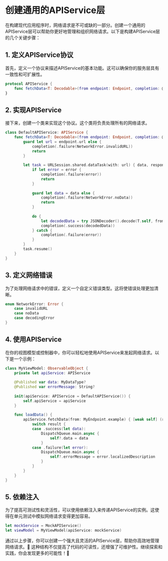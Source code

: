 ﻿# 创建通用的APIService层

在构建现代应用程序时，网络请求是不可或缺的一部分。创建一个通用的APIService层可以帮助你更好地管理和组织网络请求。以下是构建APIService层的几个关键步骤：

## 1. 定义APIService协议

首先，定义一个协议来描述APIService的基本功能。这可以确保你的服务层具有一致性和可扩展性。

```swift
protocol APIService {
    func fetchData<T: Decodable>(from endpoint: Endpoint, completion: @escaping (Result<T, Error>) -> Void)
}
```

## 2. 实现APIService

接下来，创建一个类来实现这个协议。这个类将负责处理所有的网络请求。

```swift
class DefaultAPIService: APIService {
    func fetchData<T: Decodable>(from endpoint: Endpoint, completion: @escaping (Result<T, Error>) -> Void) {
        guard let url = endpoint.url else {
            completion(.failure(NetworkError.invalidURL))
            return
        }
        
        let task = URLSession.shared.dataTask(with: url) { data, response, error in
            if let error = error {
                completion(.failure(error))
                return
            }
            
            guard let data = data else {
                completion(.failure(NetworkError.noData))
                return
            }
            
            do {
                let decodedData = try JSONDecoder().decode(T.self, from: data)
                completion(.success(decodedData))
            } catch {
                completion(.failure(error))
            }
        }
        task.resume()
    }
}
```

## 3. 定义网络错误

为了处理网络请求中的错误，定义一个自定义错误类型。这将使错误处理更加清晰。

```swift
enum NetworkError: Error {
    case invalidURL
    case noData
    case decodingError
}
```

## 4. 使用APIService

在你的视图模型或控制器中，你可以轻松地使用APIService来发起网络请求。以下是一个示例：

```swift
class MyViewModel: ObservableObject {
    private let apiService: APIService
    
    @Published var data: MyDataType?
    @Published var errorMessage: String?
    
    init(apiService: APIService = DefaultAPIService()) {
        self.apiService = apiService
    }
    
    func loadData() {
        apiService.fetchData(from: MyEndpoint.example) { [weak self] (result: Result<MyDataType, Error>) in
            switch result {
            case .success(let data):
                DispatchQueue.main.async {
                    self?.data = data
                }
            case .failure(let error):
                DispatchQueue.main.async {
                    self?.errorMessage = error.localizedDescription
                }
            }
        }
    }
}
```

## 5. 依赖注入

为了提高可测试性和灵活性，可以使用依赖注入来传递APIService的实例。这使得在单元测试中模拟网络请求变得更加容易。

```swift
let mockService = MockAPIService()
let viewModel = MyViewModel(apiService: mockService)
```

通过以上步骤，你可以创建一个强大且灵活的APIService层，帮助你高效地管理网络请求。🎉 这种结构不仅提高了代码的可读性，还增强了可维护性。继续探索和实践，你会发现更多的可能性！🚀